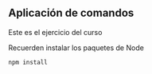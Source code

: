 ## Aplicación de comandos

Este es el ejercicio del curso

Recuerden instalar los paquetes de Node

```
npm install

```